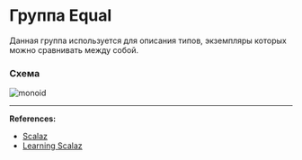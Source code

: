# Группа Equal

Данная группа используется для описания типов, экземпляры которых можно сравнивать между собой.

### Схема

![monoid](https://gitflic.ru/project/artemkorsakov/scalabook/blob/raw?file=images%2Fequal.png&commit=4f84cf3968813e827de333d7defa1522ee25ffbc)


---

**References:**

- [Scalaz](https://scalaz.github.io/7/typeclass/Equal.html)
- [Learning Scalaz](http://eed3si9n.com/learning-scalaz/Equal.html)
